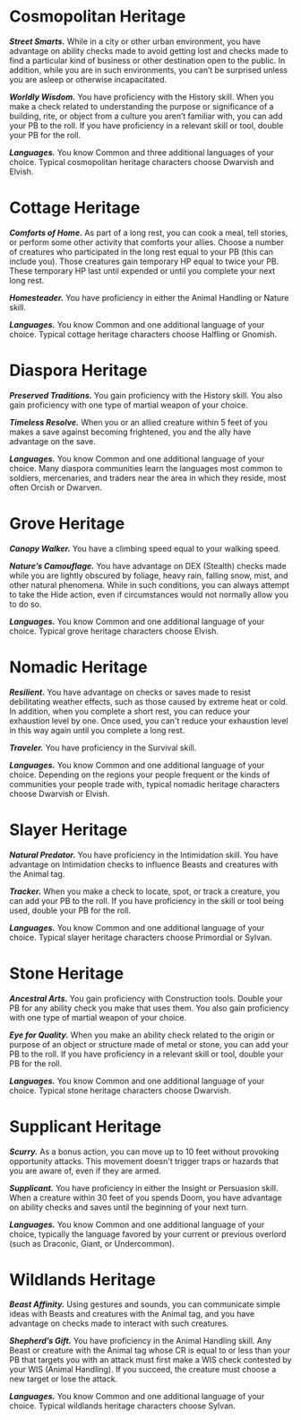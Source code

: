 # Cosmopolitan Heritage
***Street Smarts.*** While in a city or other urban environment, you have advantage on ability checks made to avoid getting lost and checks made to find a particular kind of business or other destination open to the public. In addition, while you are in such environments, you can’t be surprised unless you are asleep or otherwise incapacitated.

***Worldly Wisdom.*** You have proficiency with the History skill. When you make a check related to understanding the purpose or significance of a building, rite, or object from a culture you aren’t familiar with, you can add your PB to the roll. If you have proficiency in a relevant skill or tool, double your PB for the roll.

***Languages.*** You know Common and three additional languages of your choice. Typical cosmopolitan heritage characters choose Dwarvish and Elvish.
# Cottage Heritage
***Comforts of Home.*** As part of a long rest, you can cook a meal, tell stories, or perform some other activity that comforts your allies. Choose a number of creatures who participated in the long rest equal to your PB (this can include you). Those creatures gain temporary HP equal to twice your PB. These temporary HP last until expended or until you complete your next long rest.

***Homesteader.*** You have proficiency in either the Animal Handling or Nature skill.

***Languages.*** You know Common and one additional language of your choice. Typical cottage heritage characters choose Halfling or Gnomish.
# Diaspora Heritage
***Preserved Traditions.*** You gain proficiency with the History skill. You also gain proficiency with one type of martial weapon of your choice.

***Timeless Resolve.*** When you or an allied creature within 5 feet of you makes a save against becoming frightened, you and the ally have advantage on the save.

***Languages.*** You know Common and one additional language of your choice. Many diaspora communities learn the languages most common to soldiers, mercenaries, and traders near the area in which they reside, most often Orcish or Dwarven.
# Grove Heritage
***Canopy Walker.*** You have a climbing speed equal to your walking speed.

***Nature’s Camouflage.*** You have advantage on DEX (Stealth) checks made while you are lightly obscured by foliage, heavy rain, falling snow, mist, and other natural phenomena. While in such conditions, you can always attempt to take the Hide action, even if circumstances would not normally allow you to do so.

***Languages.*** You know Common and one additional language of your choice. Typical grove heritage characters choose Elvish.
# Nomadic Heritage
***Resilient.*** You have advantage on checks or saves made to resist debilitating weather effects, such as those caused by extreme heat or cold. In addition, when you complete a short rest, you can reduce your exhaustion level by one. Once used, you can't reduce your exhaustion level in this way again until you complete a long rest.

***Traveler.*** You have proficiency in the Survival skill.

***Languages.*** You know Common and one additional language of your choice. Depending on the regions your people frequent or the kinds of communities your people trade with, typical nomadic heritage characters choose Dwarvish or Elvish.
# Slayer Heritage
***Natural Predator.*** You have proficiency in the Intimidation skill. You have advantage on Intimidation checks to influence Beasts and creatures with the Animal tag.

***Tracker.*** When you make a check to locate, spot, or track a creature, you can add your PB to the roll. If you have proficiency in the skill or tool being used, double your PB for the roll.

***Languages.*** You know Common and one additional language of your choice. Typical slayer heritage characters choose Primordial or Sylvan.
# Stone Heritage
***Ancestral Arts.*** You gain proficiency with Construction tools. Double your PB for any ability check you make that uses them. You also gain proficiency with one type of martial weapon of your choice.

***Eye for Quality.*** When you make an ability check related to the origin or purpose of an object or structure made of metal or stone, you can add your PB to the roll. If you have proficiency in a relevant skill or tool, double your PB for the roll.

***Languages.*** You know Common and one additional language of your choice. Typical stone heritage characters choose Dwarvish.
# Supplicant Heritage
***Scurry.*** As a bonus action, you can move up to 10 feet without provoking opportunity attacks. This movement doesn't trigger traps or hazards that you are aware of, even if they are armed.

***Supplicant.*** You have proficiency in either the Insight or Persuasion skill. When a creature within 30 feet of you spends Doom, you have advantage on ability checks and saves until the beginning of your next turn.

***Languages.*** You know Common and one additional language of your choice, typically the language favored by your current or previous overlord (such as Draconic, Giant, or Undercommon).
# Wildlands Heritage
***Beast Affinity.*** Using gestures and sounds, you can communicate simple ideas with Beasts and creatures with the Animal tag, and you have advantage on checks made to interact with such creatures.

***Shepherd’s Gift.*** You have proficiency in the Animal Handling skill. Any Beast or creature with the Animal tag whose CR is equal to or less than your PB that targets you with an attack must first make a WIS check contested by your WIS (Animal Handling). If you succeed, the creature must choose a new target or lose the attack.

***Languages.*** You know Common and one additional language of your choice. Typical wildlands heritage characters choose Sylvan.